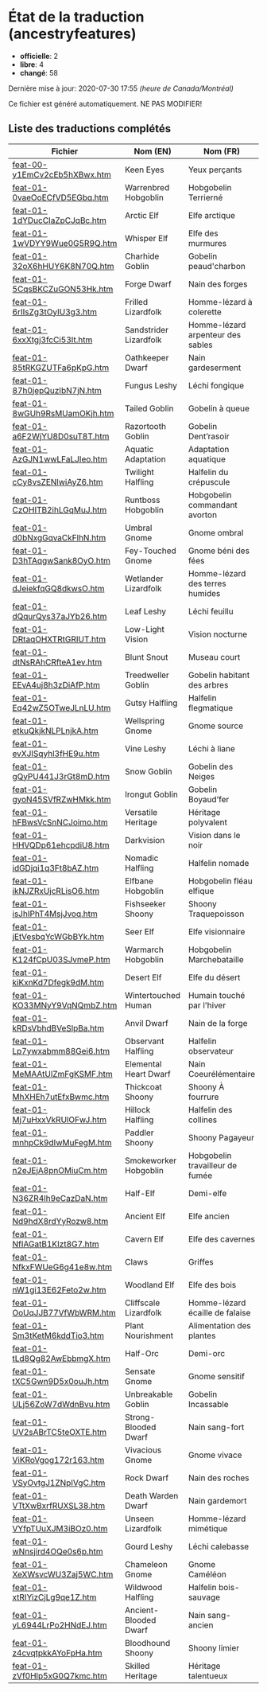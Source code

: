 # État de la traduction (ancestryfeatures)

 * **officielle**: 2
 * **libre**: 4
 * **changé**: 58


Dernière mise à jour: 2020-07-30 17:55 *(heure de Canada/Montréal)*

Ce fichier est généré automatiquement. NE PAS MODIFIER!
## Liste des traductions complétés

| Fichier   | Nom (EN)    | Nom (FR)    | État |
|-----------|-------------|-------------|:----:|
|[feat-00-y1EmCv2cEb5hXBwx.htm](ancestryfeatures/feat-00-y1EmCv2cEb5hXBwx.htm)|Keen Eyes|Yeux perçants|officielle|
|[feat-01-0vaeOoECfVD5EGbq.htm](ancestryfeatures/feat-01-0vaeOoECfVD5EGbq.htm)|Warrenbred Hobgoblin|Hobgobelin Terrierné|libre|
|[feat-01-1dYDucCIaZpCJqBc.htm](ancestryfeatures/feat-01-1dYDucCIaZpCJqBc.htm)|Arctic Elf|Elfe arctique|changé|
|[feat-01-1wVDYY9Wue0G5R9Q.htm](ancestryfeatures/feat-01-1wVDYY9Wue0G5R9Q.htm)|Whisper Elf|Elfe des murmures|changé|
|[feat-01-32oX6hHUY6K8N70Q.htm](ancestryfeatures/feat-01-32oX6hHUY6K8N70Q.htm)|Charhide Goblin|Gobelin peaud'charbon|changé|
|[feat-01-5CqsBKCZuGON53Hk.htm](ancestryfeatures/feat-01-5CqsBKCZuGON53Hk.htm)|Forge Dwarf|Nain des forges|changé|
|[feat-01-6rIIsZg3tOyIU3g3.htm](ancestryfeatures/feat-01-6rIIsZg3tOyIU3g3.htm)|Frilled Lizardfolk|Homme-lézard à colerette|changé|
|[feat-01-6xxXtgj3fcCi53lt.htm](ancestryfeatures/feat-01-6xxXtgj3fcCi53lt.htm)|Sandstrider Lizardfolk|Homme-lézard arpenteur des sables|changé|
|[feat-01-85tRKGZUTFa6pKpG.htm](ancestryfeatures/feat-01-85tRKGZUTFa6pKpG.htm)|Oathkeeper Dwarf|Nain gardeserment|changé|
|[feat-01-87h0jepQuzIbN7jN.htm](ancestryfeatures/feat-01-87h0jepQuzIbN7jN.htm)|Fungus Leshy|Léchi fongique|changé|
|[feat-01-8wGUh9RsMUamOKjh.htm](ancestryfeatures/feat-01-8wGUh9RsMUamOKjh.htm)|Tailed Goblin|Gobelin à queue|changé|
|[feat-01-a6F2WjYU8D0suT8T.htm](ancestryfeatures/feat-01-a6F2WjYU8D0suT8T.htm)|Razortooth Goblin|Gobelin Dent’rasoir|changé|
|[feat-01-AzGJN1wwLFaLJIeo.htm](ancestryfeatures/feat-01-AzGJN1wwLFaLJIeo.htm)|Aquatic Adaptation|Adaptation aquatique|changé|
|[feat-01-cCy8vsZENlwiAyZ6.htm](ancestryfeatures/feat-01-cCy8vsZENlwiAyZ6.htm)|Twilight Halfling|Halfelin du crépuscule|changé|
|[feat-01-CzOHITB2ihLGqMuJ.htm](ancestryfeatures/feat-01-CzOHITB2ihLGqMuJ.htm)|Runtboss Hobgoblin|Hobgobelin commandant avorton|changé|
|[feat-01-d0bNxgGqvaCkFlhN.htm](ancestryfeatures/feat-01-d0bNxgGqvaCkFlhN.htm)|Umbral Gnome|Gnome ombral|changé|
|[feat-01-D3hTAqgwSank8OyO.htm](ancestryfeatures/feat-01-D3hTAqgwSank8OyO.htm)|Fey-Touched Gnome|Gnome béni des fées|changé|
|[feat-01-dJeiekfqGQ8dkwsO.htm](ancestryfeatures/feat-01-dJeiekfqGQ8dkwsO.htm)|Wetlander Lizardfolk|Homme-lézard des terres humides|changé|
|[feat-01-dQqurQys37aJYb26.htm](ancestryfeatures/feat-01-dQqurQys37aJYb26.htm)|Leaf Leshy|Léchi feuillu|changé|
|[feat-01-DRtaqOHXTRtGRIUT.htm](ancestryfeatures/feat-01-DRtaqOHXTRtGRIUT.htm)|Low-Light Vision|Vision nocturne|changé|
|[feat-01-dtNsRAhCRfteA1ev.htm](ancestryfeatures/feat-01-dtNsRAhCRfteA1ev.htm)|Blunt Snout|Museau court|libre|
|[feat-01-EEvA4uj8h3zDiAfP.htm](ancestryfeatures/feat-01-EEvA4uj8h3zDiAfP.htm)|Treedweller Goblin|Gobelin habitant des arbres|changé|
|[feat-01-Eq42wZ5OTweJLnLU.htm](ancestryfeatures/feat-01-Eq42wZ5OTweJLnLU.htm)|Gutsy Halfling|Halfelin flegmatique|changé|
|[feat-01-etkuQkjkNLPLnjkA.htm](ancestryfeatures/feat-01-etkuQkjkNLPLnjkA.htm)|Wellspring Gnome|Gnome source|changé|
|[feat-01-evXJISqyhl3fHE9u.htm](ancestryfeatures/feat-01-evXJISqyhl3fHE9u.htm)|Vine Leshy|Léchi à liane|changé|
|[feat-01-gQyPU441J3rGt8mD.htm](ancestryfeatures/feat-01-gQyPU441J3rGt8mD.htm)|Snow Goblin|Gobelin des Neiges|changé|
|[feat-01-gyoN45SVfRZwHMkk.htm](ancestryfeatures/feat-01-gyoN45SVfRZwHMkk.htm)|Irongut Goblin|Gobelin Boyaud’fer|changé|
|[feat-01-hFBwsVcSnNCJoimo.htm](ancestryfeatures/feat-01-hFBwsVcSnNCJoimo.htm)|Versatile Heritage|Héritage polyvalent|changé|
|[feat-01-HHVQDp61ehcpdiU8.htm](ancestryfeatures/feat-01-HHVQDp61ehcpdiU8.htm)|Darkvision|Vision dans le noir|changé|
|[feat-01-idGDjqi1q3Ft8bAZ.htm](ancestryfeatures/feat-01-idGDjqi1q3Ft8bAZ.htm)|Nomadic Halfling|Halfelin nomade|changé|
|[feat-01-ikNJZRxUjcRLisO6.htm](ancestryfeatures/feat-01-ikNJZRxUjcRLisO6.htm)|Elfbane Hobgoblin|Hobgobelin fléau elfique|changé|
|[feat-01-isJhIPhT4MsjJvoq.htm](ancestryfeatures/feat-01-isJhIPhT4MsjJvoq.htm)|Fishseeker Shoony|Shoony Traquepoisson|changé|
|[feat-01-jEtVesbqYcWGbBYk.htm](ancestryfeatures/feat-01-jEtVesbqYcWGbBYk.htm)|Seer Elf|Elfe visionnaire|changé|
|[feat-01-K124fCpU03SJvmeP.htm](ancestryfeatures/feat-01-K124fCpU03SJvmeP.htm)|Warmarch Hobgoblin|Hobgobelin Marchebataille|changé|
|[feat-01-kiKxnKd7Dfegk9dM.htm](ancestryfeatures/feat-01-kiKxnKd7Dfegk9dM.htm)|Desert Elf|Elfe du désert|changé|
|[feat-01-KO33MNyY9VqNQmbZ.htm](ancestryfeatures/feat-01-KO33MNyY9VqNQmbZ.htm)|Wintertouched Human|Humain touché par l'hiver|changé|
|[feat-01-kRDsVbhdBVeSlpBa.htm](ancestryfeatures/feat-01-kRDsVbhdBVeSlpBa.htm)|Anvil Dwarf|Nain de la forge|changé|
|[feat-01-Lp7ywxabmm88Gei6.htm](ancestryfeatures/feat-01-Lp7ywxabmm88Gei6.htm)|Observant Halfling|Halfelin observateur|changé|
|[feat-01-MeMAAtUlZmFgKSMF.htm](ancestryfeatures/feat-01-MeMAAtUlZmFgKSMF.htm)|Elemental Heart Dwarf|Nain Coeurélémentaire|libre|
|[feat-01-MhXHEh7utEfxBwmc.htm](ancestryfeatures/feat-01-MhXHEh7utEfxBwmc.htm)|Thickcoat Shoony|Shoony À fourrure|changé|
|[feat-01-Mj7uHxxVkRUlOFwJ.htm](ancestryfeatures/feat-01-Mj7uHxxVkRUlOFwJ.htm)|Hillock Halfling|Halfelin des collines|changé|
|[feat-01-mnhpCk9dIwMuFegM.htm](ancestryfeatures/feat-01-mnhpCk9dIwMuFegM.htm)|Paddler Shoony|Shoony Pagayeur|changé|
|[feat-01-n2eJEjA8pnOMiuCm.htm](ancestryfeatures/feat-01-n2eJEjA8pnOMiuCm.htm)|Smokeworker Hobgoblin|Hobgobelin travailleur de fumée|changé|
|[feat-01-N36ZR4lh9eCazDaN.htm](ancestryfeatures/feat-01-N36ZR4lh9eCazDaN.htm)|Half-Elf|Demi-elfe|changé|
|[feat-01-Nd9hdX8rdYyRozw8.htm](ancestryfeatures/feat-01-Nd9hdX8rdYyRozw8.htm)|Ancient Elf|Elfe ancien|changé|
|[feat-01-NfIAGatB1KIzt8G7.htm](ancestryfeatures/feat-01-NfIAGatB1KIzt8G7.htm)|Cavern Elf|Elfe des cavernes|changé|
|[feat-01-NfkxFWUeG6g41e8w.htm](ancestryfeatures/feat-01-NfkxFWUeG6g41e8w.htm)|Claws|Griffes|libre|
|[feat-01-nW1gi13E62Feto2w.htm](ancestryfeatures/feat-01-nW1gi13E62Feto2w.htm)|Woodland Elf|Elfe des bois|changé|
|[feat-01-OoUqJJB77VfWbWRM.htm](ancestryfeatures/feat-01-OoUqJJB77VfWbWRM.htm)|Cliffscale Lizardfolk|Homme-lézard écaille de falaise|changé|
|[feat-01-Sm3tKetM6kddTio3.htm](ancestryfeatures/feat-01-Sm3tKetM6kddTio3.htm)|Plant Nourishment|Alimentation des plantes|changé|
|[feat-01-tLd8Qg82AwEbbmgX.htm](ancestryfeatures/feat-01-tLd8Qg82AwEbbmgX.htm)|Half-Orc|Demi-orc|changé|
|[feat-01-tXC5Gwn9D5x0ouJh.htm](ancestryfeatures/feat-01-tXC5Gwn9D5x0ouJh.htm)|Sensate Gnome|Gnome sensitif|changé|
|[feat-01-ULj56ZoW7dWdnBvu.htm](ancestryfeatures/feat-01-ULj56ZoW7dWdnBvu.htm)|Unbreakable Goblin|Gobelin Incassable|changé|
|[feat-01-UV2sABrTC5teOXTE.htm](ancestryfeatures/feat-01-UV2sABrTC5teOXTE.htm)|Strong-Blooded Dwarf|Nain sang-fort|changé|
|[feat-01-ViKRoVgog172r163.htm](ancestryfeatures/feat-01-ViKRoVgog172r163.htm)|Vivacious Gnome|Gnome vivace|changé|
|[feat-01-VSyOvtgJ1ZNpIVgC.htm](ancestryfeatures/feat-01-VSyOvtgJ1ZNpIVgC.htm)|Rock Dwarf|Nain des roches|changé|
|[feat-01-VTtXwBxrfRUXSL38.htm](ancestryfeatures/feat-01-VTtXwBxrfRUXSL38.htm)|Death Warden Dwarf|Nain gardemort|changé|
|[feat-01-VYfpTUuXJM3iBOz0.htm](ancestryfeatures/feat-01-VYfpTUuXJM3iBOz0.htm)|Unseen Lizardfolk|Homme-lézard mimétique|changé|
|[feat-01-wNnsjird4OQe0s6p.htm](ancestryfeatures/feat-01-wNnsjird4OQe0s6p.htm)|Gourd Leshy|Léchi calebasse|changé|
|[feat-01-XeXWsvcWU3Zaj5WC.htm](ancestryfeatures/feat-01-XeXWsvcWU3Zaj5WC.htm)|Chameleon Gnome|Gnome Caméléon|changé|
|[feat-01-xtRIYizCjLg9qe1Z.htm](ancestryfeatures/feat-01-xtRIYizCjLg9qe1Z.htm)|Wildwood Halfling|Halfelin bois-sauvage|changé|
|[feat-01-yL6944LrPo2HNdEJ.htm](ancestryfeatures/feat-01-yL6944LrPo2HNdEJ.htm)|Ancient-Blooded Dwarf|Nain sang-ancien|changé|
|[feat-01-z4cvqtpkkAYoFpHa.htm](ancestryfeatures/feat-01-z4cvqtpkkAYoFpHa.htm)|Bloodhound Shoony|Shoony limier|changé|
|[feat-01-zVf0Hlp5xG0Q7kmc.htm](ancestryfeatures/feat-01-zVf0Hlp5xG0Q7kmc.htm)|Skilled Heritage|Héritage talentueux|officielle|
